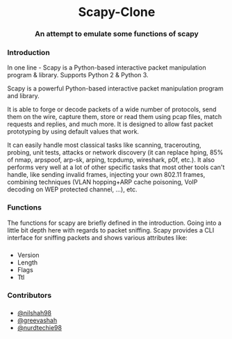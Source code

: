 <h1 align="center">Scapy-Clone</h1>
<h3 align="center">An attempt to emulate some functions of scapy</h3>

 
<h3>Introduction</h3>
<div>
In one line - Scapy is a Python-based interactive packet manipulation program & library. Supports Python 2 & Python 3. 

Scapy is a powerful Python-based interactive packet manipulation program and library.

It is able to forge or decode packets of a wide number of protocols, send them on the wire, capture them, store or read them using pcap files, match requests and replies, and much more. It is designed to allow fast packet prototyping by using default values that work.

It can easily handle most classical tasks like scanning, tracerouting, probing, unit tests, attacks or network discovery (it can replace hping, 85% of nmap, arpspoof, arp-sk, arping, tcpdump, wireshark, p0f, etc.). It also performs very well at a lot of other specific tasks that most other tools can't handle, like sending invalid frames, injecting your own 802.11 frames, combining techniques (VLAN hopping+ARP cache poisoning, VoIP decoding on WEP protected channel, ...), etc.
</div>


<h3>Functions</h3>
<div>
The functions for scapy are briefly defined in the introduction. Going into a little bit depth here with regards to packet sniffing. Scapy provides a CLI interface for sniffing packets and shows various attributes like:
</div>

###
- Version
- Length
- Flags
- Ttl

<h3>Contributors</h3>

###
- [@nilshah98](https://github.com/nilshah98)
- [@greevashah](https://github.com/greevashah)
- [@nurdtechie98](https://github.com/nurdtechie98)
